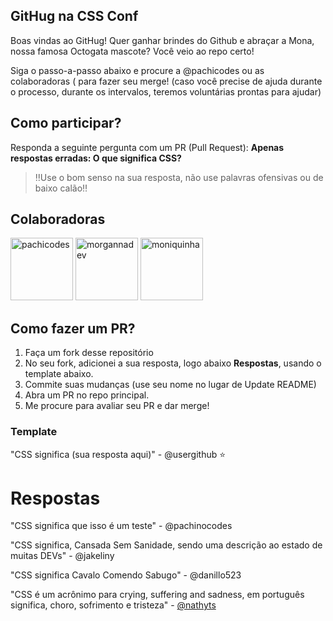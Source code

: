 ## GitHug na CSS Conf
Boas vindas ao GitHug!
Quer ganhar brindes do Github e abraçar a Mona, nossa famosa Octogata mascote? Você veio ao repo certo!

Siga o passo-a-passo abaixo e procure a @pachicodes  ou as colaboradoras ( para fazer seu merge! (caso você precise de ajuda durante o processo, durante os intervalos, teremos voluntárias prontas para ajudar)

## Como participar?
Responda a seguinte pergunta com um PR (Pull Request):
**Apenas respostas erradas: O que significa CSS?**
> ‼️Use o bom senso na sua resposta, não use palavras ofensivas ou de baixo calão‼️

## Colaboradoras 
<img src="https://user-images.githubusercontent.com/44537285/213866847-4018743b-6588-4be4-b143-3e97ada4f2fc.png" alt="pachicodes" style="width:100px;"/>

<img src="https://user-images.githubusercontent.com/44537285/213866859-1baf3a47-b9d3-491f-9bef-f49e1d584a9f.png" alt="morgannadev" style="width:100px;"/>
<img src="https://user-images.githubusercontent.com/44537285/213866869-914f864d-e673-4151-9185-bd0056be66ad.png" alt="moniquinha" style="width:100px;"/>

## Como fazer um PR?
1. Faça um fork desse repositório
2. No seu fork, adicionei a sua resposta, logo abaixo **Respostas**, usando o template abaixo.
3. Commite suas mudanças (use seu nome no lugar de Update README)
4. Abra um PR no repo principal.
5. Me procure para avaliar seu PR e dar merge!

### Template

"CSS significa (sua resposta aqui)" - @usergithub
⭐


# Respostas
"CSS significa que isso é um teste" - @pachinocodes

"CSS significa, Cansada Sem Sanidade, sendo uma descrição ao estado de muitas DEVs" - @jakeliny

"CSS significa Cavalo Comendo Sabugo" - @danillo523

"CSS é um acrônimo para crying, suffering and sadness, em português significa, choro, sofrimento e tristeza" - [@nathyts](https://github.com/nathyts)

